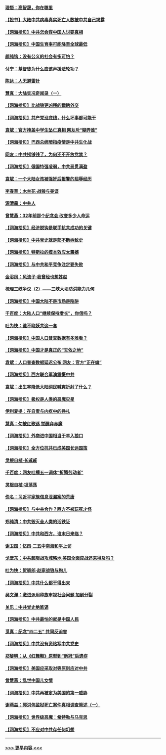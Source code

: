 #### [理悟：高智晟，你在哪里](../pages/nsc993/n12953115.md?t=05170252) 
#### [【投书】大陆中共病毒真实死亡人数被中共自己揭露](../pages/nsc993/n12953050.md?t=05170252) 
#### [【网海拾贝】中共怎会容中国人讨要真相](../pages/nsc993/n12952161.md?t=05170252) 
#### [【网海拾贝】中国生育率可能降至全球最低](../pages/nsc993/n12948793.md?t=05170252) 
#### [颜纯钩：没有公义的社会有多可怕？](../pages/nsc993/n12947626.md?t=05170252) 
#### [付宁：基督徒为什么应该声援法轮功？](../pages/nsc993/n12947233.md?t=05170252) 
#### [陈达：人无避雷针](../pages/nsc993/n12947098.md?t=05170252) 
#### [慧真：大陆实况奇闻录（一）](../pages/nsc993/n12945811.md?t=05170252) 
#### [【网海拾贝】比战狼更凶残的戳瞎外交](../pages/nsc993/n12945717.md?t=05170252) 
#### [【网海拾贝】共产党没底线，什么坏事都可能干](../pages/nsc993/n12942090.md?t=05170252) 
#### [袁斌：官方掩盖中学生坠亡真相 网友斥“糊弄谁”](../pages/nsc993/n12942029.md?t=05170252) 
#### [【网海拾贝】巴西总统暗指疫情是中共生化战](../pages/nsc993/n12938999.md?t=05170252) 
#### [网友：中共捞够钱了，为何还不开放党禁？](../pages/nsc993/n12938952.md?t=05170252) 
#### [【网海拾贝】俄国恃强凌弱，中共恶贯满盈](../pages/nsc993/n12936626.md?t=05170252) 
#### [袁斌：一个大陆女孩被强奸后报警的屈辱经历](../pages/nsc993/n12936547.md?t=05170252) 
#### [李春草：木兰花·战狼与美谍](../pages/nsc993/n12935995.md?t=05170252) 
#### [源清晨：中共人](../pages/nsc993/n12935589.md?t=05170252) 
#### [曾慧燕：32年前那个纪念会 改变多少人命运](../pages/nsc993/n12934233.md?t=05170252) 
#### [【网海拾贝】经济脱钩是联手抗共成功的关键](../pages/nsc993/n12934176.md?t=05170252) 
#### [【网海拾贝】中共党史就是部不断树敌史](../pages/nsc993/n12932844.md?t=05170252) 
#### [【网海拾贝】特斯拉的模本效应太震撼](../pages/nsc993/n12925626.md?t=05170252) 
#### [【网海拾贝】与中共和平竞争注定要失败](../pages/nsc993/n12923326.md?t=05170252) 
#### [金浴凤：风流子‧我曾经也想姓赵](../pages/nsc993/n12920911.md?t=05170252) 
#### [梳理三峡争议（2）——三峡大坝防洪能力几何](../pages/nsc993/n12920173.md?t=05170252) 
#### [【网海拾贝】中国大陆不是市场是陷阱](../pages/nsc993/n12920143.md?t=05170252) 
#### [千百度：大陆人口“继续保持增长”，你信吗？](../pages/nsc993/n12918946.md?t=05170252) 
#### [吐为快：谁不晓妖共这一套](../pages/nsc993/n12918941.md?t=05170252) 
#### [【网海拾贝】中国人口普查数据有多难看？](../pages/nsc993/n12917822.md?t=05170252) 
#### [【网海拾贝】中国才是真正的“无依之地”](../pages/nsc993/n12915845.md?t=05170252) 
#### [袁斌：人口普查数据延迟公布 网友：官方“正在编”](../pages/nsc993/n12915748.md?t=05170252) 
#### [【网海拾贝】西方联合军演震慑中共](../pages/nsc993/n12913466.md?t=05170252) 
#### [袁斌：出生率降低大陆网民喊爽折射了什么？](../pages/nsc993/n12913365.md?t=05170252) 
#### [【网海拾贝】极权是人类的恶魔灾星](../pages/nsc993/n12910697.md?t=05170252) 
#### [伊利夏提：在自责与内疚中的挣扎](../pages/nsc993/n12910493.md?t=05170252) 
#### [慧真：勿被红歌迷 觉醒弃赤魔](../pages/nsc993/n12910485.md?t=05170252) 
#### [【网海拾贝】外商进中国相当于羊入狼口](../pages/nsc993/n12908274.md?t=05170252) 
#### [【网海拾贝】全方位抗共已成美国长远国策](../pages/nsc993/n12906878.md?t=05170252) 
#### [灵根自植‧长戚戚](../pages/nsc993/n12905585.md?t=05170252) 
#### [千百度：网友吐槽五一调休“折腾劳动者”](../pages/nsc993/n12905934.md?t=05170252) 
#### [灵根自植‧坦荡荡](../pages/nsc993/n12905562.md?t=05170252) 
#### [佚名：习近平家族信息泄漏案的荒唐](../pages/nsc993/n12904705.md?t=05170252) 
#### [【网海拾贝】与中共合作？西方不被玩死才怪](../pages/nsc993/n12903873.md?t=05170252) 
#### [郑纯清：中共毁灭全人类的活铁证](../pages/nsc993/n12903785.md?t=05170252) 
#### [【网海拾贝】中共和西方，谁末日来临？](../pages/nsc993/n12903482.md?t=05170252) 
#### [谢卫国：忆四‧二五中南海和平上访](../pages/nsc993/n12902192.md?t=05170252) 
#### [戈壁东：中共超限战攻城略地 美国全面应战还来得及吗？](../pages/nsc993/n12902297.md?t=05170252) 
#### [吐为快：贺骄郎‧赵家战狼与狗儿](../pages/nsc993/n12902280.md?t=05170252) 
#### [【网海拾贝】中共什么都干得出来](../pages/nsc993/n12897500.md?t=05170252) 
#### [吴文渊：激进派用种族审视社会问题 加剧分裂](../pages/nsc993/n12893881.md?t=05170252) 
#### [关乐：中共党史绝笔谣](../pages/nsc993/n12897270.md?t=05170252) 
#### [【网海拾贝】中共最怕的就是中国人民](../pages/nsc993/n12894705.md?t=05170252) 
#### [觅真：纪念“四二五” 共同反迫害](../pages/nsc993/n12894553.md?t=05170252) 
#### [【网海拾贝】中共没有资格写中共党史](../pages/nsc993/n12892231.md?t=05170252) 
#### [郑黎明：从《红舞鞋》原型到“新冠”后遗症](../pages/nsc993/n12890469.md?t=05170252) 
#### [【网海拾贝】美国应采取对等原则应对中共](../pages/nsc993/n12889176.md?t=05170252) 
#### [曾慧燕：乱世中国儿女情](../pages/nsc993/n12887931.md?t=05170252) 
#### [【网海拾贝】中共再被定为美国的第一威胁](../pages/nsc993/n12887580.md?t=05170252) 
#### [谢燕益：郭洪伟监狱死亡案件真相调查简述（一）](../pages/nsc993/n12885648.md?t=05170252) 
#### [【网海拾贝】世界级恶魔：希特勒与马克思](../pages/nsc993/n12884062.md?t=05170252) 
#### [【网海拾贝】不应对中共存任何幻想](../pages/nsc993/n12881460.md?t=05170252) 

----
#### [ >>> 更早内容 <<< ](../indexes/nsc993-earlier.md)
